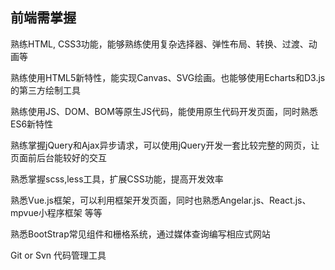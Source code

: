 ## 前端需掌握

熟练HTML, CSS3功能，能够熟练使用复杂选择器、弹性布局、转换、过渡、动画等

熟练使用HTML5新特性，能实现Canvas、SVG绘画。也能够使用Echarts和D3.js的第三方绘制工具

熟练使用JS、DOM、BOM等原生JS代码，能使用原生代码开发页面，同时熟悉ES6新特性

熟练掌握jQuery和Ajax异步请求，可以使用jQuery开发一套比较完整的网页，让页面前后台能较好的交互

熟悉掌握scss,less工具，扩展CSS功能，提高开发效率

熟悉Vue.js框架，可以利用框架开发页面，同时也熟悉Angelar.js、React.js、mpvue小程序框架 等等

熟悉BootStrap常见组件和栅格系统，通过媒体查询编写相应式网站

Git or Svn 代码管理工具
